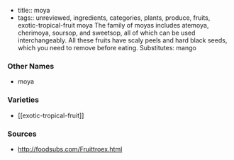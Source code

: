 - title:: moya
- tags:: unreviewed, ingredients, categories, plants, produce, fruits, exotic-tropical-fruit
moya The family of moyas includes atemoya, cherimoya, soursop, and sweetsop, all of which can be used interchangeably. All these fruits have scaly peels and hard black seeds, which you need to remove before eating. Substitutes: mango

### Other Names

* moya

### Varieties

* [[exotic-tropical-fruit]]

### Sources
* http://foodsubs.com/Fruittroex.html
